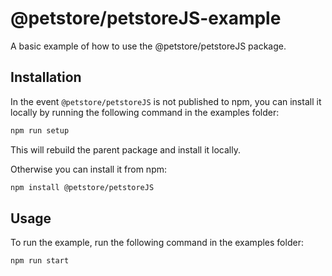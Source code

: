 # @petstore/petstoreJS-example

A basic example of how to use the @petstore/petstoreJS package.

## Installation

In the event `@petstore/petstoreJS` is not published to npm, you can install it locally by running the following command in the examples folder:

```sh
npm run setup
```

This will rebuild the parent package and install it locally.

Otherwise you can install it from npm:

```sh
npm install @petstore/petstoreJS
```

## Usage

To run the example, run the following command in the examples folder:

```sh
npm run start
```

